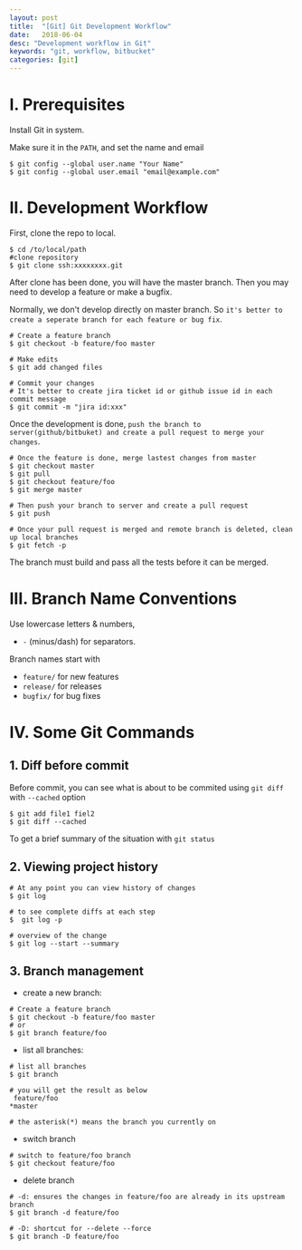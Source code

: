 ```yaml
---
layout: post
title:  "[Git] Git Development Workflow"
date:   2018-06-04
desc: "Development workflow in Git"
keywords: "git, workflow, bitbucket"
categories: [git]
---
```


# I. Prerequisites

Install Git in system.

Make sure it in the ```PATH```, and set the name and email

```
$ git config --global user.name "Your Name"
$ git config --global user.email "email@example.com"
```

# II. Development Workflow

First, clone the repo to local.

```
$ cd /to/local/path
#clone repository
$ git clone ssh:xxxxxxxx.git
```

After clone has been done, you will have the master branch.
Then you may need to develop a feature or make a bugfix. 

Normally, we don't develop directly on master branch. So ```it's better to create a seperate branch for each feature or bug fix```.

```
# Create a feature branch
$ git checkout -b feature/foo master

# Make edits
$ git add changed files

# Commit your changes
# It's better to create jira ticket id or github issue id in each commit message
$ git commit -m "jira id:xxx"
```

Once the development is done, ```push the branch to server(github/bitbuket) and create a pull request to merge your changes```.

```
# Once the feature is done, merge lastest changes from master
$ git checkout master
$ git pull
$ git checkout feature/foo
$ git merge master

# Then push your branch to server and create a pull request
$ git push

# Once your pull request is merged and remote branch is deleted, clean up local branches
$ git fetch -p
```

The branch must build and pass all the tests before it can be merged.

# III. Branch Name Conventions

Use lowercase letters & numbers, 
-   ```-``` (minus/dash) for separators.

Branch names start with
-   ```feature/``` for new features
-   ```release/``` for releases
-   ```bugfix/``` for bug fixes


# IV. Some Git Commands

## 1. Diff before commit
Before commit, you can see what is about to be commited using ```git diff``` with ```--cached``` option

```
$ git add file1 fiel2
$ git diff --cached
```

To get a brief summary of the situation with ```git status```

## 2. Viewing project history

```
# At any point you can view history of changes
$ git log

# to see complete diffs at each step
$  git log -p

# overview of the change
$ git log --start --summary
```

## 3. Branch management

- create a new branch:

```
# Create a feature branch
$ git checkout -b feature/foo master
# or
$ git branch feature/foo 
```

- list all branches:

```
# list all branches
$ git branch

# you will get the result as below
 feature/foo
*master

# the asterisk(*) means the branch you currently on
```

- switch branch

```
# switch to feature/foo branch
$ git checkout feature/foo
```

- delete branch

```
# -d: ensures the changes in feature/foo are already in its upstream branch
$ git branch -d feature/foo

# -D: shortcut for --delete --force
$ git branch -D feature/foo
```

